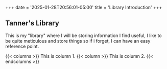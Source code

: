 +++
date = '2025-01-28T20:56:01-05:00'
title = 'Library Introduction'
+++

## Tanner's Library

This is my "library" where I will be storing information I find useful, I like to be quite meticulous and store things so if i forget, I can have an easy reference point. 

{{< columns >}}
This is column 1.
{{< column >}}
This is column 2.
{{< endcolumns >}}